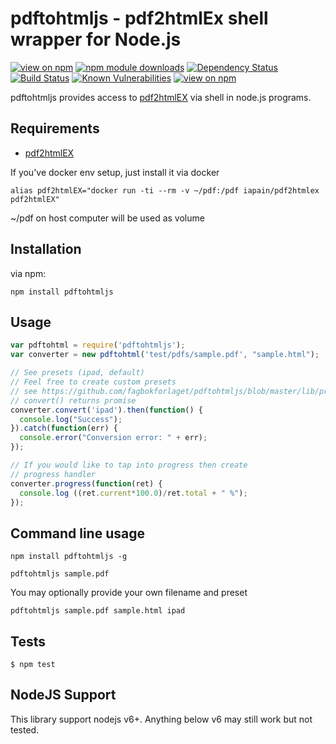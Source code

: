 # pdftohtmljs - pdf2htmlEx shell wrapper for Node.js
[![view on npm](http://img.shields.io/npm/v/pdftohtmljs.svg)](https://www.npmjs.org/package/pdftohtmljs)
[![npm module downloads](http://img.shields.io/npm/dt/pdftohtmljs.svg)](https://www.npmjs.org/package/pdftohtmljs)
[![Dependency Status](https://david-dm.org/fagbokforlaget/pdftohtmljs.svg)](https://david-dm.org/fagbokforlaget/pdftohtmljs)
[![Build Status](https://travis-ci.org/fagbokforlaget/pdftohtmljs.svg)](https://travis-ci.org/fagbokforlaget/pdftohtmljs)
[![Known Vulnerabilities](https://snyk.io/test/github/fagbokforlaget/pdftohtmljs/badge.svg)](https://snyk.io/test/github/fagbokforlaget/pdftohtmljs)
[![view on npm](http://img.shields.io/npm/l/pdftohtmljs.svg)](https://www.npmjs.org/package/pdftohtmljs)

pdftohtmljs provides access to [pdf2htmlEX](https://github.com/coolwanglu/pdf2htmlEX) via shell in node.js programs.

## Requirements
- [pdf2htmlEX](https://github.com/coolwanglu/pdf2htmlEX)

If you've docker env setup, just install it via docker
```
alias pdf2htmlEX="docker run -ti --rm -v ~/pdf:/pdf iapain/pdf2htmlex pdf2htmlEX"
```

~/pdf on host computer will be used as volume

## Installation
via npm:

```
npm install pdftohtmljs
```

## Usage
```javascript
var pdftohtml = require('pdftohtmljs');
var converter = new pdftohtml('test/pdfs/sample.pdf', "sample.html");

// See presets (ipad, default)
// Feel free to create custom presets
// see https://github.com/fagbokforlaget/pdftohtmljs/blob/master/lib/presets/ipad.js
// convert() returns promise
converter.convert('ipad').then(function() {
  console.log("Success");
}).catch(function(err) {
  console.error("Conversion error: " + err);
});

// If you would like to tap into progress then create
// progress handler
converter.progress(function(ret) {
  console.log ((ret.current*100.0)/ret.total + " %");
});


```

## Command line usage
```
npm install pdftohtmljs -g
```

```
pdftohtmljs sample.pdf
```
You may optionally provide your own filename and preset
```
pdftohtmljs sample.pdf sample.html ipad
```

## Tests
```
$ npm test
```

## NodeJS Support
This library support nodejs v6+. Anything below v6 may still work but not tested.
